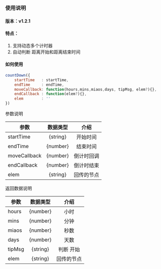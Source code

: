 
### 使用说明

 
#### 版本：v1.2.1


#### 特点：
1. 支持动态多个计时器
2. 自动判断 距离开始和距离结束时间

#### 如何使用

```` javascript
countDown({
    startTime   : startTime,
    endTime     : endTime,
    moveCallback: function(hours,mins,miaos,days, tipMsg, elem?){},
    endCallback : function(elem?){},
    elem        : ''
})
````


参数说明

| 参数        | 数据类型    |  介绍          |
| --------    | :-----:    | :----:         |
| startTime   | {string}   |   开始时间      |
| endTime     | {number}   |   结束时间      |
| moveCallback| {number}   |   倒计时回调    |
| endCallback | {number}   |   倒计时结束    |
| elem        | {string}   |   回传的节点    |


返回数据说明

| 参数        | 数据类型   |  介绍       |
| --------   | :-----:    | :----:      |
| hours      | {number}   |   小时      |
| mins       | {number}   |   分钟      |
| miaos      | {number}   |   秒数      |
| days       | {number}   |   天数      |
| tipMsg     | {string}   |   判断 开始  || 结束    |
| elem       | {string}   |   回传的节点        |


